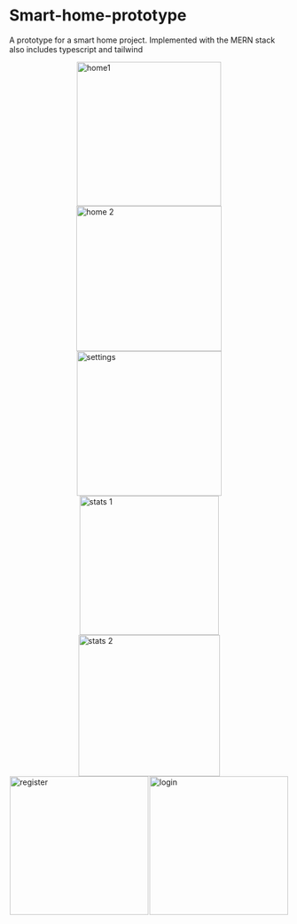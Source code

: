 # Smart-home-prototype
A prototype for a smart home project. Implemented with the MERN stack also includes typescript and tailwind
<div style="display: flex; flex-wrap: wrap; justify-content: space-around; align-items: flex-start;">
  <img width="260" alt="home1" src="https://github.com/aaqilruzzan/Smart-home-prototype/assets/145353456/8eedf30f-423c-4dcd-b258-6ac2ecb74ef0">
  <img width="262" alt="home 2" src="https://github.com/aaqilruzzan/Smart-home-prototype/assets/145353456/0b3c27c9-9141-447a-9362-270f6b7d7db9">
  <img width="261" alt="settings" src="https://github.com/aaqilruzzan/Smart-home-prototype/assets/145353456/7545a8b0-1f5d-4b3e-8cac-c6fe819b7bcc">
  <img width="251" alt="stats 1" src="https://github.com/aaqilruzzan/Smart-home-prototype/assets/145353456/d642cb0b-6832-43d0-b361-18d0de18e8c4">
  <img width="255" alt="stats 2" src="https://github.com/aaqilruzzan/Smart-home-prototype/assets/145353456/48abd6c6-a226-41d8-9d19-019ebb4e1ce2">
  <img width="250" alt="register" src="https://github.com/aaqilruzzan/Smart-home-prototype/assets/145353456/398005a0-d570-4261-8ebc-6a3f9adedef6">
<img width="250" alt="login" src="https://github.com/aaqilruzzan/Smart-home-prototype/assets/145353456/b4a5e3ac-6b0d-46df-aaee-fd7b10a89fc1">

</div>





